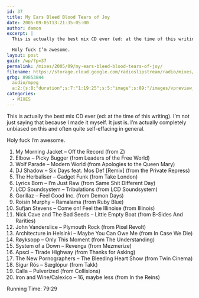 ```yaml
---
id: 37
title: My Ears Bleed Blood Tears of Joy
date: 2005-09-05T13:21:35-05:00
author: damon
excerpt: |
  This is actually the best mix CD ever (ed: at the time of this writing). I’m not just saying that because I made it myself. It just is. I’m actually completely unbiased on this and often quite self-effacing in general.

  Holy fuck I’m awesome.
layout: post
guid: /wp/?p=37
permalink: /mixes/2005/09/my-ears-bleed-blood-tears-of-joy/
filename: https://storage.cloud.google.com/radioslipstream/radio/mixes/my_ears_bleed_blood_tears_of_joy.mp3
grbg: 89853844
  audio/mpeg
  a:2:{s:8:"duration";s:7:"1:19:25";s:5:"image";s:89:"/images/vpreview_center.png";}
categories:
  - MIXES
---
```


This is actually the best mix CD ever (ed: at the time of this writing). I’m not just saying that because I made it myself. It just is. I’m actually completely unbiased on this and often quite self-effacing in general.

Holy fuck I’m awesome.

1. My Morning Jacket – Off the Record (from Z)
2. Elbow – Picky Bugger (from Leaders of the Free World)
3. Wolf Parade – Modern World (from Apologies to the Queen Mary)
4. DJ Shadow – Six Days feat. Mos Def \[Remix\] (from the Private Repress)
5. The Herbaliser – Gadget Funk (from Take London)
6. Lyrics Born – I’m Just Raw (from Same Shit Different Day)
7. LCD Soundsystem – Tribulations (from LCD Soundsystem)
8. Gorillaz – Feel Good Inc. (from Demon Days)
9. Roisin Murphy – Ramalama (from Ruby Blue)
10. Sufjan Stevens – Come on! Feel the Illinoise (from Illinois)
11. Nick Cave and The Bad Seeds – Little Empty Boat (from B-Sides And Rarities)
12. John Vanderslice – Plymouth Rock (from Pixel Revolt)
13. Architecture in Helsinki – Maybe You Can Owe Me (from In Case We Die)
14. Røyksopp – Only This Moment (from The Understanding)
15. System of a Down – Revenga (from Mezmerize)
16. Apsci – Tirade Highway (from Thanks for Asking)
17. The New Pornographers – The Bleeding Heart Show (from Twin Cinema)
18. Sigur Rós – Sæglópur (from Takk)
19. Calla – Pulverized (from Collisions)
20. Iron and Wine/Calexico – 16, maybe less (from In the Reins)

Running Time: 79:29
